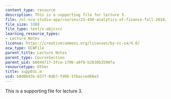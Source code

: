 ```yaml
---
content_type: resource
description: This is a supporting file for lecture 3.
file: /ol-ocw-studio-app/courses/15-450-analytics-of-finance-fall-2010/b0d0643e657f0db7fd065f6acced66e3_supp03c.m
file_size: 3368
file_type: text/x-objcsrc
learning_resource_types:
- Lecture Notes
license: https://creativecommons.org/licenses/by-nc-sa/4.0/
ocw_type: OCWFile
parent_title: Lecture Notes
parent_type: CourseSection
parent_uid: b0844717-3fca-1706-a0f8-b2830b3598fa
resourcetype: Other
title: supp03c.m
uid: b0d0643e-657f-0db7-fd06-5f6acced66e3
---
```

This is a supporting file for lecture 3.